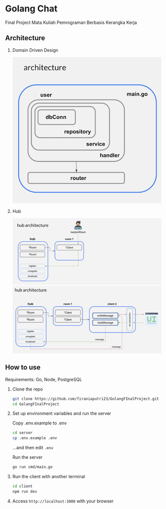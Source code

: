 # Golang Chat

Final Project Mata Kuliah Pemrograman Berbasis Kerangka Kerja

## Architecture

1. Domain Driven Design

   ![software architecture](./assets/architecture.png)

2. Hub

   ![chat-hub](./assets/join_room.jpg)
   ![hub-arch](./assets/hub_architecture.jpg)

## How to use

Requirements: Go, Node, PostgreSQL

1. Clone the repo

   ```bash
   git clone https://github.com/firaniaputri23/GolangFInalProject.git
   cd GolangFInalProject
   ```

2. Set up environment variables and run the server

   Copy .env.example to .env

   ```bash
   cd server
   cp .env.example .env
   ```

   ...and then edit `.env`

   Run the server

   ```bash
   go run cmd/main.go
   ```

3. Run the client with another terminal

   ```bash
   cd client
   npm run dev
   ```

4. Access `http://localhost:3000` with your browser
